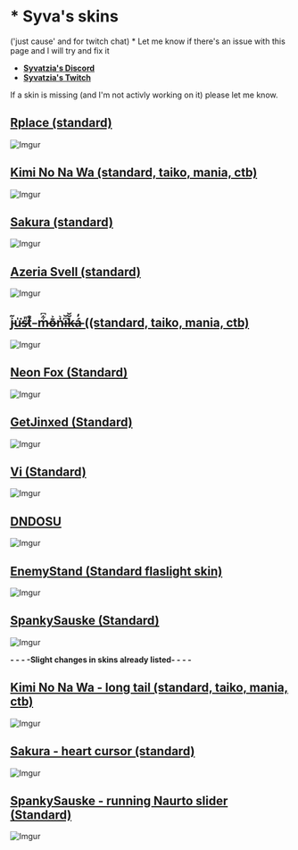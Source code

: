 # * Syva's skins 
('just cause' and for twitch chat) *
Let me know if there's an issue with this page and I will try and fix it

* [**Syvatzia's Discord**](https://discord.gg/ftrQeYRuZT)
* [**Syvatzia's Twitch**](https://www.twitch.tv/Syvatzia)



If a skin is missing (and I'm not activly working on it) please let me know.


## [Rplace (standard)](https://www.mediafire.com/file/iqjbxx4j524wgvz/RPlace.osk/file)
![Imgur](https://imgur.com/aWXAFIn.png)

## [Kimi No Na Wa (standard, taiko, mania, ctb)](https://www.mediafire.com/file/bq83n2t60rtwx7w/Kimi_No_Na_Wa.osk/file)
![Imgur](https://i.imgur.com/NsOHzy6.png)

## [Sakura (standard)](https://www.mediafire.com/file/vf4ty56nle8kthc/Sakura.osk/file)
![Imgur](https://imgur.com/zhSbEs5.png)


## [Azeria Svell (standard)](https://www.mediafire.com/file/0hh6uapday8t0o5/Azeria_Svell.osk/file)
![Imgur](https://imgur.com/aNcJ0PB.jpg)

## [j̵͐͂u̵̍͘s̵͗̚t̸̊̌ ̵ m̵͋͆ō̶͐ṅ̴͛i̵͆̆ǩ̶̆á̵̓ ((standard, taiko, mania, ctb)](https://www.mediafire.com/file/lu382vnowf6chap/%2523_j%25CC%25B5%25CD%2590%25CD%2582u%25CC%25B5%25CC%258D%25CD%2598s%25CC%25B5%25CD%2597%25CC%259At%25CC%25B8%25CC%258A%25CC%258C_%25CC%25B5_m%25CC%25B5%25CD%258B%25CD%2586%25C5%258D%25CC%25B6%25CD%2590%25E1%25B9%2585%25CC%25B4%25CD%259Bi%25CC%25B5%25CD%2586%25CC%2586%25C7%25A9%25CC%25B6%25CC%2586%25C3%25A1%25CC%25B5%25CC%2593.osk/file)
![Imgur](https://imgur.com/7YjkGLw.png)

## [Neon Fox (Standard)](https://www.mediafire.com/file/4fn0atem8hq31ak/NeonFox.osk/file)
![Imgur](https://imgur.com/cnPbjQi.png)

## [GetJinxed (Standard)](https://www.mediafire.com/file/tq3xf5qyro81nms/GetJinxed.osk/file)
![Imgur](https://imgur.com/291JVK6.png)

## [Vi (Standard)](https://www.mediafire.com/file/0fbghy85jymiimw/Vi_%2528WIP%2529.osk/file)
![Imgur](https://imgur.com/wnpiHy7.png)

## [DNDOSU](https://www.mediafire.com/file/446zohacyeccufs/DND_%2528WIP%2529.osk/file)
![Imgur](https://imgur.com/RfJeKgI.jpg)

## [EnemyStand (Standard flaslight skin)](https://www.mediafire.com/file/6x840gdsydkvxie/EnemyStand+2021.osk/file)
![Imgur](https://imgur.com/06cU0II.jpg)

## [SpankySauske (Standard)](https://www.mediafire.com/file/no1mag5ovy5b0d5/SpankySasuke.osk/file)
![Imgur](https://imgur.com/BCVh4TB.jpg)


**- - - -Slight changes in skins already listed- - - -**
## [Kimi No Na Wa - long tail (standard, taiko, mania, ctb)](https://www.mediafire.com/file/z5hdgn3ignh6f7k/Kimi+No+Na+Wa.osk/file)
![Imgur](https://imgur.com/Z1dBOrd.png)

## [Sakura - heart cursor (standard)](https://www.mediafire.com/file/21ed4tqsws777sh/SakuraHeart.osk/file)
![Imgur](https://imgur.com/jSJD3Ct.png)

## [SpankySauske - running Naurto slider (Standard)](https://www.mediafire.com/file/3mzogrvvszjffjv/SpankySasuke+Naruto+slider.osk/file)
![Imgur](https://imgur.com/UojuXpN.jpg)
